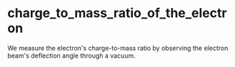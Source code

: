 # charge_to_mass_ratio_of_the_electron

We measure the electron's charge-to-mass ratio by observing the electron beam's deflection angle through a vacuum. 
